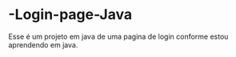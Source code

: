# -Login-page-Java
Esse é um projeto em java de uma pagina de login conforme estou aprendendo em java.
